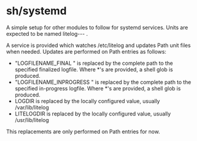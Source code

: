 sh/systemd
==========

A simple setup for other modules to follow for systemd services.
Units are expected to be named litelog-<language>-<module>-<function> .

A service is provided which watches /etc/litelog and updates Path unit files when needed.
Updates are performed on Path entries as follows:

- "LOGFILENAME_FINAL <module> <date> <hostname> <source> <compression> <extension>" is replaced by the complete path to the specified finalized logfile.  Where *'s are provided, a shell glob is produced.
- "LOGFILENAME_INPROGRESS <module> <date> <hostname> <source> <compression> <extension>" is replaced by the complete path to the specified in-progress logfile.  Where *'s are provided, a shell glob is produced.
- LOGDIR is replaced by the locally configured value, usually /var/lib/litelog
- LITELOGDIR is replaced by the locally configured value, usually /usr/lib/litelog

This replacements are only performed on Path entries for now.
